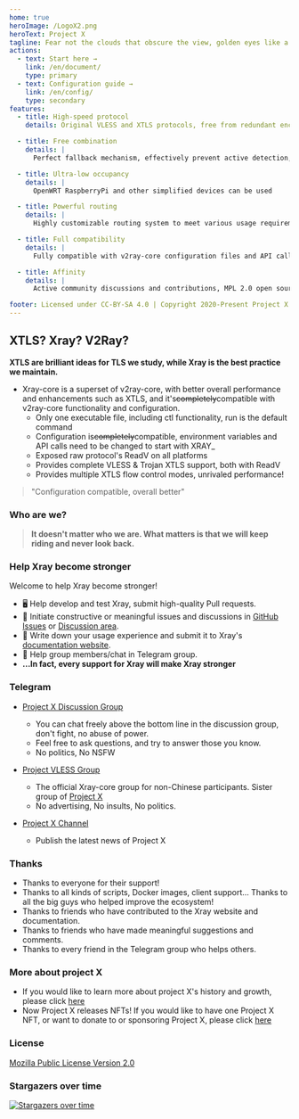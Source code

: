 ```yaml
---
home: true
heroImage: /LogoX2.png
heroText: Project X
tagline: Fear not the clouds that obscure the view, golden eyes like a torch brighten the sky
actions:
  - text: Start here →
    link: /en/document/
    type: primary
  - text: Configuration guide →
    link: /en/config/
    type: secondary
features:
  - title: High-speed protocol
    details: Original VLESS and XTLS protocols, free from redundant encryption, release CPU power

  - title: Free combination
    details: |
      Perfect fallback mechanism, effectively prevent active detection, multi-service sharing ports

  - title: Ultra-low occupancy
    details: |
      OpenWRT RaspberryPi and other simplified devices can be used

  - title: Powerful routing
    details: |
      Highly customizable routing system to meet various usage requirements and fully exploit network performance

  - title: Full compatibility
    details: |
      Fully compatible with v2ray-core configuration files and API calls

  - title: Affinity
    details: |
      Active community discussions and contributions, MPL 2.0 open source license

footer: Licensed under CC-BY-SA 4.0 | Copyright 2020-Present Project X Community
---
```


## XTLS? Xray? V2Ray?

**XTLS are brilliant ideas for TLS we study, while Xray is the best practice we maintain.**

- Xray-core is a superset of v2ray-core, with better overall performance and enhancements such as XTLS, and it's~~completely~~compatible with v2ray-core functionality and configuration.
  - Only one executable file, including ctl functionality, run is the default command
  - Configuration is~~completely~~compatible, environment variables and API calls need to be changed to start with XRAY\_
  - Exposed raw protocol's ReadV on all platforms
  - Provides complete VLESS & Trojan XTLS support, both with ReadV
  - Provides multiple XTLS flow control modes, unrivaled performance!

> "Configuration compatible, overall better"

### Who are we?

> **It doesn't matter who we are. What matters is that we will keep riding and never look back.**

### Help Xray become stronger

Welcome to help Xray become stronger!

- 🖥️ Help develop and test Xray, submit high-quality Pull requests.
- 📩 Initiate constructive or meaningful issues and discussions in [GitHub Issues](https://github.com/XTLS/Xray-core/issues) or [Discussion area](https://github.com/XTLS/Xray-core/discussions).
- 📝 Write down your usage experience and submit it to Xray's [documentation website](https://github.com/XTLS/Xray-docs-next).
- 💬 Help group members/chat in Telegram group.
- **...In fact, every support for Xray will make Xray stronger**

### Telegram

- [Project X Discussion Group](https://t.me/projectXray)

  - You can chat freely above the bottom line in the discussion group, don't fight, no abuse of power.
  - Feel free to ask questions, and try to answer those you know.
  - No politics, No NSFW

- [Project VLESS Group](https://t.me/projectVless)

  - The official Xray-core group for non-Chinese participants. Sister group of [Project X](https://t.me/projectXray)
  - No advertising, No insults, No politics.

- [Project X Channel](https://t.me/projectXtls)

  - Publish the latest news of Project X

### Thanks

- Thanks to everyone for their support!
- Thanks to all kinds of scripts, Docker images, client support... Thanks to all the big guys who helped improve the ecosystem!
- Thanks to friends who have contributed to the Xray website and documentation.
- Thanks to friends who have made meaningful suggestions and comments.
- Thanks to every friend in the Telegram group who helps others.

### More about project X

- If you would like to learn more about project X's history and growth, please click [here](./about/news.md)
- Now Project X releases NFTs! If you would like to have one Project X NFT, or want to donate to or sponsoring Project X, please click [here](https://github.com/XTLS/Xray-core/discussions/3633#discussioncomment-10240940)

### License

[Mozilla Public License Version 2.0](https://github.com/XTLS/Xray-core/blob/main/LICENSE)

### Stargazers over time

[![Stargazers over time](https://starchart.cc/XTLS/Xray-core.svg)](https://starchart.cc/XTLS/Xray-core)
